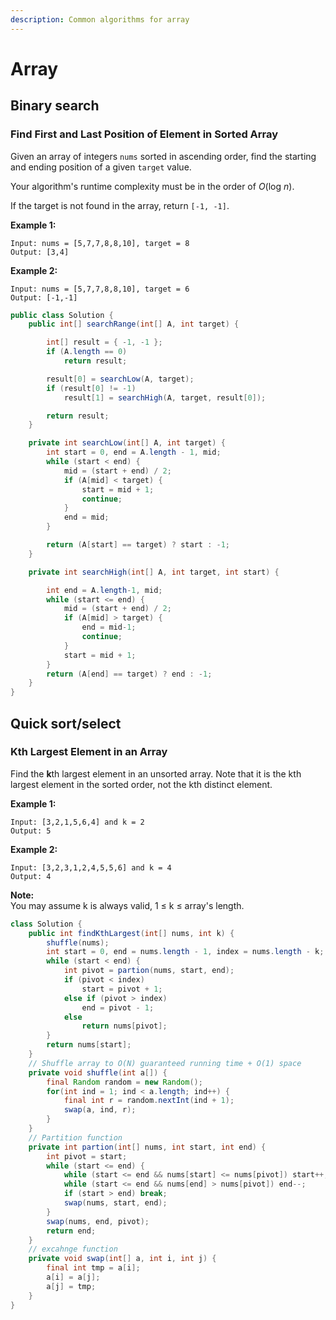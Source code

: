 ```yaml
---
description: Common algorithms for array
---
```


# Array

## Binary search

### Find First and Last Position of Element in Sorted Array

Given an array of integers `nums` sorted in ascending order, find the starting and ending position of a given `target` value.

Your algorithm's runtime complexity must be in the order of _O_\(log _n_\).

If the target is not found in the array, return `[-1, -1]`.

**Example 1:**

```text
Input: nums = [5,7,7,8,8,10], target = 8
Output: [3,4]
```

**Example 2:**

```text
Input: nums = [5,7,7,8,8,10], target = 6
Output: [-1,-1]
```

```java
public class Solution {
    public int[] searchRange(int[] A, int target) {

		int[] result = { -1, -1 };
		if (A.length == 0)
			return result;

		result[0] = searchLow(A, target);
		if (result[0] != -1)
			result[1] = searchHigh(A, target, result[0]);

		return result;
	}

	private int searchLow(int[] A, int target) {
		int start = 0, end = A.length - 1, mid;
		while (start < end) {
			mid = (start + end) / 2;
			if (A[mid] < target) {
				start = mid + 1;
				continue;
			}
			end = mid;
		}

		return (A[start] == target) ? start : -1;
	}

	private int searchHigh(int[] A, int target, int start) {

		int end = A.length-1, mid;
		while (start <= end) {
			mid = (start + end) / 2;
			if (A[mid] > target) {
				end = mid-1;
				continue;
			}
			start = mid + 1;
		}
		return (A[end] == target) ? end : -1;
	}
}
```

## Quick sort/select

### Kth Largest Element in an Array

Find the **k**th largest element in an unsorted array. Note that it is the kth largest element in the sorted order, not the kth distinct element.

**Example 1:**

```text
Input: [3,2,1,5,6,4] and k = 2
Output: 5
```

**Example 2:**

```text
Input: [3,2,3,1,2,4,5,5,6] and k = 4
Output: 4
```

**Note:**  
You may assume k is always valid, 1 ≤ k ≤ array's length.

```java
class Solution {
    public int findKthLargest(int[] nums, int k) {
        shuffle(nums);
        int start = 0, end = nums.length - 1, index = nums.length - k;
        while (start < end) {
            int pivot = partion(nums, start, end);
            if (pivot < index)
                start = pivot + 1;
            else if (pivot > index)
                end = pivot - 1;
            else
                return nums[pivot];
        }
        return nums[start];
    }
    // Shuffle array to O(N) guaranteed running time + O(1) space
    private void shuffle(int a[]) {
        final Random random = new Random();
        for(int ind = 1; ind < a.length; ind++) {
            final int r = random.nextInt(ind + 1);
            swap(a, ind, r);
        }
    }
    // Partition function
    private int partion(int[] nums, int start, int end) {
        int pivot = start;
        while (start <= end) {
            while (start <= end && nums[start] <= nums[pivot]) start++;
            while (start <= end && nums[end] > nums[pivot]) end--;
            if (start > end) break;
            swap(nums, start, end);
        }
        swap(nums, end, pivot);
        return end;
    }
    // excahnge function
    private void swap(int[] a, int i, int j) {
        final int tmp = a[i];
        a[i] = a[j];
        a[j] = tmp;
    }
}
```


